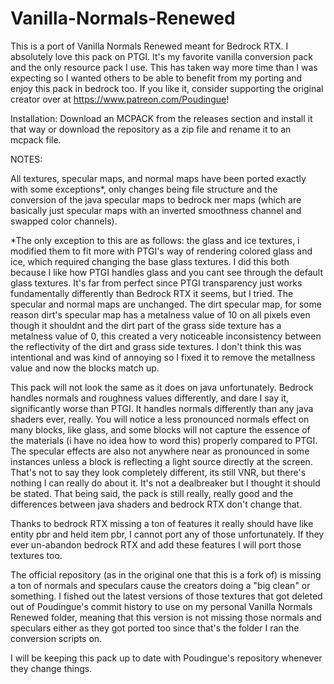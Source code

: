 # Vanilla-Normals-Renewed
This is a port of Vanilla Normals Renewed meant for Bedrock RTX. I absolutely love this pack on PTGI. It's my favorite vanilla conversion pack and the only resource pack I use. This has taken way more time than I was expecting so I wanted others to be able to benefit from my porting and enjoy this pack in bedrock too. If you like it, consider supporting the original creator over at https://www.patreon.com/Poudingue!

Installation: Download an MCPACK from the releases section and install it that way or download the repository as a zip file and rename it to an mcpack file.

NOTES:

All textures, specular maps, and normal maps have been ported exactly with some exceptions*, only changes being file structure and the conversion of the java specular maps to bedrock mer maps (which are basically just specular maps with an inverted smoothness channel and swapped color channels).

*The only exception to this are as follows: the glass and ice textures, i modified them to fit more with PTGI's way of rendering colored glass and ice, which required changing the base glass textures. I did this both because I like how PTGI handles glass and you cant see through the default glass textures. It's far from perfect since PTGI transparency just works fundamentally differently than Bedrock RTX it seems, but I tried. The specular and normal maps are unchanged. The dirt specular map, for some reason dirt's specular map has a metalness value of 10 on all pixels even though it shouldnt and the dirt part of the grass side texture has a metalness value of 0, this created a very noticeable inconsistency between the reflectivity of the dirt and grass side textures. I don't think this was intentional and was kind of annoying so I fixed it to remove the metallness value and now the blocks match up.

This pack will not look the same as it does on java unfortunately. Bedrock handles normals and roughness values differently, and dare I say it, significantly worse than PTGI. It handles normals differently than any java shaders ever, really. You will notice a less pronounced normals effect on many blocks, like glass, and some blocks will not capture the essence of the materials (i have no idea how to word this) properly compared to PTGI. The specular effects are also not anywhere near as pronounced in some instances unless a block is reflecting a light source directly at the screen. That's not to say they look completely different, its still VNR, but there's nothing I can really do about it. It's not a dealbreaker but I thought it should be stated. That being said, the pack is still really, really good and the differences between java shaders and bedrock RTX don't change that.

Thanks to bedrock RTX missing a ton of features it really should have like entity pbr and held item pbr, I cannot port any of those unfortunately. If they ever un-abandon bedrock RTX and add these features I will port those textures too.

The official repository (as in the original one that this is a fork of) is missing a ton of normals and speculars cause the creators doing a "big clean" or something. I fished out the latest versions of those textures that got deleted out of Poudingue's commit history to use on my personal Vanilla Normals Renewed folder, meaning that this version is not missing those normals and speculars either as they got ported too since that's the folder I ran the conversion scripts on.

I will be keeping this pack up to date with Poudingue's repository whenever they change things.
